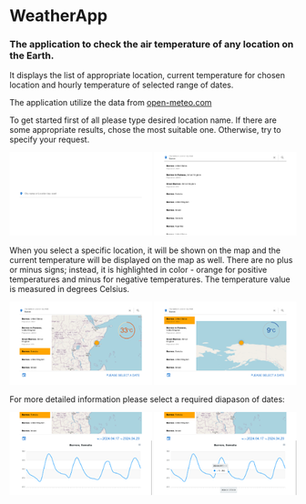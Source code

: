 # WeatherApp

### The application to check the air temperature of any location on the Earth.
It displays the list of appropriate location, current temperature for chosen location and hourly temperature of selected range of dates.

The application utilize the data from [open-meteo.com](https://open-meteo.com)

To get started first of all please type desired location name. If there are some appropriate results, chose the most suitable one. Otherwise, try to specify your request.

<img src="img/img1.png" width=250 />
<img src="img/img3.png" width=250 />

When you select a specific location, it will be shown on the map and the current temperature will be displayed on the map as well.
There are no plus or minus signs; instead, it is highlighted in color - orange for positive temperatures and minus for negative temperatures. The temperature value is measured in degrees Celsius.

<img src="img/img4.png" width=250 />
<img src="img/img8.png" width=250 />

For more detailed information please select a required diapason of dates:

<img src="img/img6.png" width=250 />
<img src="img/img7.png" width=250 />
